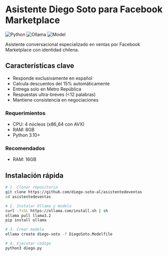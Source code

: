 # Asistente Diego Soto para Facebook Marketplace

![Python](https://img.shields.io/badge/Python-3.10+-blue.svg)
![Ollama](https://img.shields.io/badge/Ollama-v0.1.37+-orange.svg)
![Model](https://img.shields.io/badge/Model-llama3.2-green.svg)

Asistente conversacional especializado en ventas por Facebook Marketplace con identidad chilena.

## Características clave
- Responde exclusivamente en español
- Calcula descuentos del 15% automáticamente
- Entrega solo en Metro República
- Respuestas ultra-breves (<12 palabras)
- Mantiene consistencia en negociaciones


### Requerimientos
- CPU: 4 núcleos (x86_64 con AVX)
- RAM: 8GB
- Python 3.10+

### Recomendados
- RAM: 16GB

## Instalación rápida

```bash
# 1. Clonar repositorio
git clone https://github.com/diego-soto-al/asistentedeventas
cd asistentedeventas

# 2. Instalar Ollama y modelo
curl -fsSL https://ollama.com/install.sh | sh
ollama pull llama3.2
pip install ollama

# 3. Crear modelo
ollama create diego-soto -f DiegoSoto.Modelfile

# 4. Ejecutar codigo
python3 diego.py



